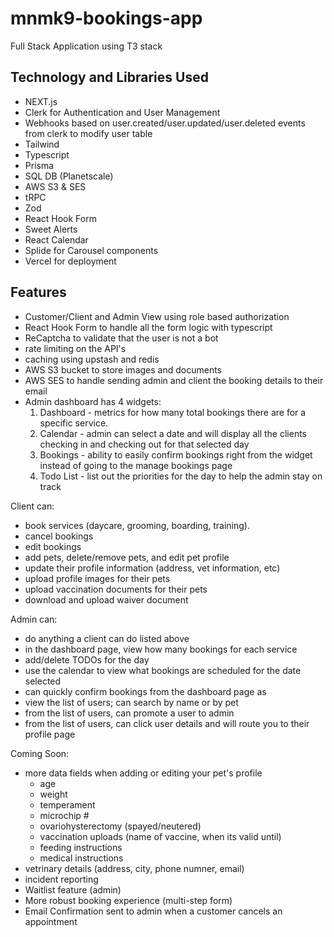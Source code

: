# mnmk9-bookings-app
Full Stack Application using T3 stack 

## Technology and Libraries Used
- NEXT.js
- Clerk for Authentication and User Management
- Webhooks based on user.created/user.updated/user.deleted events from clerk to modify user table 
- Tailwind
- Typescript
- Prisma
- SQL DB (Planetscale)
- AWS S3 & SES
- tRPC 
- Zod
- React Hook Form
- Sweet Alerts
- React Calendar 
- Splide for Carousel components
- Vercel for deployment

## Features
- Customer/Client and Admin View using role based authorization
- React Hook Form to handle all the form logic with typescript
- ReCaptcha to validate that the user is not a bot
- rate limiting on the API's 
- caching using upstash and redis
- AWS S3 bucket to store images and documents
- AWS SES to handle sending admin and client the booking details to their email
- Admin dashboard has 4 widgets: 
  1. Dashboard - metrics for how many total bookings there are for a specific service. 
  2. Calendar - admin can select a date and will display all the clients checking in and checking out for that selected day
  3. Bookings - ability to easily confirm bookings right from the widget instead of going to the manage bookings page
  4. Todo List - list out the priorities for the day to help the admin stay on track

Client can:
- book services (daycare, grooming, boarding, training).
- cancel bookings
- edit bookings
- add pets, delete/remove pets, and edit pet profile
- update their profile information (address, vet information, etc)
- upload profile images for their pets
- upload vaccination documents for their pets
- download and upload waiver document

Admin can:
- do anything a client can do listed above
- in the dashboard page, view how many bookings for each service
- add/delete TODOs for the day
- use the calendar to view what bookings are scheduled for the date selected
- can quickly confirm bookings from the dashboard page as
- view the list of users; can search by name or by pet
- from the list of users, can promote a user to admin
- from the list of users, can click user details and will route you to their profile page


Coming Soon:
- more data fields when adding or editing your pet's profile
  - age
  - weight
  - temperament
  - microchip #
  - ovariohysterectomy (spayed/neutered)
  - vaccination uploads (name of vaccine, when its valid until)
  - feeding instructions
  - medical instructions
 - vetrinary details (address, city, phone numner, email)
 - incident reporting
 - Waitlist feature (admin)
 - More robust booking experience (multi-step form)
 - Email Confirmation sent to admin when a customer cancels an appointment
